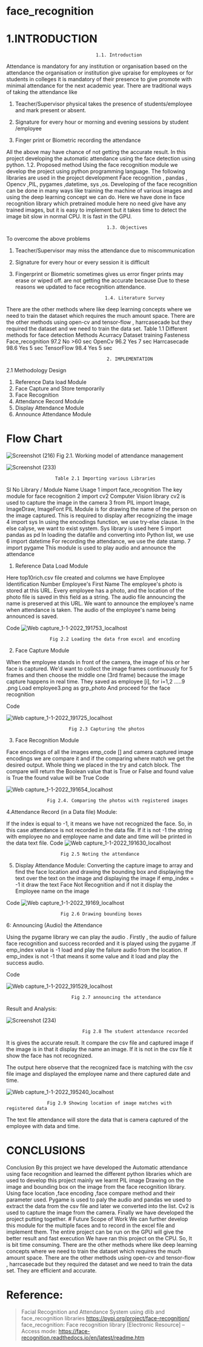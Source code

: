 # face_recognition
# 1.INTRODUCTION
                      				 1.1. Introduction
Attendance is mandatory for any institution or organisation based on the attendance the organisation or institution give upraise for employees or for students in colleges it is mandatory of their presence to give promote with minimal attendance for the next academic year.
There are traditional ways of taking the attendance like
1.	Teacher/Supervisor physical takes the presence of students/employee and mark present or absent.

2.	Signature for every hour or morning and evening sessions by student /employee

3.	Finger print or Biometric recording the attendance

All the above may have chance of not getting the accurate result.  In this project developing the automatic attendance using the face detection using python.
1.2. Proposed method
Using the face recognition module we develop the project using python programming language. The following libraries are used in the project development
Face recognition , pandas , Opencv ,PIL, pygames ,datetime, sys ,os.
Developing of the face recognition can be done in many ways like training the machine of various images and using the deep learning concept we can do.
Here we have done in face recognition library which pretrained module here no need give have any trained images, but it is easy to implement but it takes time to detect the image bit slow in normal CPU. It is fast in the GPU.

                             			 1.3. Objectives

To overcome the above problems
1.	Teacher/Supervisor may miss the attendance due to miscommunication
2.	Signature for every hour or every session it is difficult
3.	Fingerprint or Biometric sometimes gives us error finger prints may erase or wiped off.
        are not getting the accurate because 
Due to these reasons we updated to face recognition attendance.


                            			 1.4. Literature Survey
 There are the other methods where like deep learning concepts where we need to train the dataset which requires the much amount space. There are the other methods using open-cv and tensor-flow , harrcasecade but they required the dataset and we need to train the data set.
                  Table 1.1 Different methods for face detection 
Methods	Acurracy	Dataset training	Fasteness
Face_recognition	97.2	No	>60 sec
OpenCv	96.2	Yes	7 sec
Harrcasecade	98.6	Yes	5 sec
TensorFlow	98.4	Yes	5 sec
              




                              			 2. IMPLEMENTATION


2.1 Methodology
Design
1. Reference Data load Module 
2. Face Capture and Store temporarily 
3. Face Recognition 
4. Attendance Record Module 
5. Display Attendance Module 
6. Announce Attendance Module





# Flow Chart

![Screenshot (216)](https://user-images.githubusercontent.com/73389805/178927022-75e55c2e-dd99-4896-a3e9-c55a71553ec9.png)
              Fig 2.1. Working model of attendance management




![Screenshot (233)](https://user-images.githubusercontent.com/73389805/178927029-c00a2be2-0a8a-4064-942f-168334da9b2c.png)

                      Table 2.1 Importing various Libraries
                      
Sl No	Library / Module Name	Usage
1	import face_recognition	The key module for face recognition
2	import cv2	Computer Vision library cv2 is used to capture the image in the camera
3	from PIL import Image, ImageDraw, ImageFont	PIL Module is for drawing the name of the person on the image captured. This is required to display after recognizing the image
4	import sys	In using the encodings function, we use try-else clause. In the else calyse, we want to exist system. Sys library is used here
5	import pandas as pd	In loading the datafile and converting into Python list, we use
6	import datetime	For recording the attendance, we use the date stamp.
7	import pygame	This module is used to play audio and announce the attendance
              

1. Reference Data Load Module

Here top10rich.csv file created and columns we have
Employee Identification Number 
Employee's First Name
The employee's photo is stored at this URL. Every employee has a photo, and the location of the photo file is saved in this field as a string.
The audio file announcing the name is preserved at this URL. We want to announce the employee's name when attendance is taken.
The audio of the employee's name being announced is saved.


Code 
![Web capture_1-1-2022_191753_localhost](https://user-images.githubusercontent.com/73389805/178927053-1d98638e-a909-4b84-a862-1fa0fd618643.jpeg)
 
                    Fig 2.2 Loading the data from excel and encoding

2. Face Capture Module 

When the employee stands in front of the camera, the image of his or her face is captured. We'd want to collect the image frames continuously for 5 frames and then choose the middle one (3rd frame) because the image capture happens in real time.
They saved as employee [i], for i=1,2 …..9 .png
Load employee3.png as grp_photo
And proceed for the face recognition

Code

![Web capture_1-1-2022_191725_localhost](https://user-images.githubusercontent.com/73389805/178927050-a3c60e70-8bb1-4a41-9efb-471252daa69f.jpeg)
 
                           Fig 2.3 Capturing the photos
3. Face Recognition Module 

Face encodings of all the images emp_code [] and camera captured image encodings we are compare it and if the comparing where match we get the desired output. 
Whole thing we placed in the try and catch block.
The compare will return the Boolean value that is True or False and found value is True the found value will be True 
Code

  ![Web capture_1-1-2022_191654_localhost](https://user-images.githubusercontent.com/73389805/178927048-357aa142-c5f0-4298-84ce-1e5a1c473a77.jpeg)
 
		           Fig 2.4. Comparing the photos with registered images

4.Attendance Record (in a Data file) Module:

If the index is equal to -1, it means we have not recognized the face. So, in this case attendance is not recorded in the data file. If it is not -1 the string with employee no and employee name and date and time will be printed in the data text file.
Code
![Web capture_1-1-2022_191630_localhost](https://user-images.githubusercontent.com/73389805/178927044-e5a1f390-9e61-47a9-b35d-4f67034d016c.jpeg)

 
                        Fig 2.5 Noting the attendance

5. Display Attendance Module:
Converting the capture image to array and find the face location and drawing the bounding box and displaying the text over the text on the image and displaying the image if emp_index = -1 it draw the text Face Not Recognition and if not it display the Employee name on the image

Code
![Web capture_1-1-2022_19169_localhost](https://user-images.githubusercontent.com/73389805/178927038-8be2f5f0-95e2-41d5-a0fe-fc469845c688.jpeg)

 
                        Fig 2.6 Drawing bounding boxes
			
6: Announcing (Audio) the Attendance

Using the pygame library we can play the audio . Firstly , the audio of failure face recognition and success recorded and it is played using the pygame .If emp_index value is -1 load and play the failure audio from the location. If emp_index is not -1 that means it some value and it load and play the success audio.

Code

![Web capture_1-1-2022_191529_localhost](https://user-images.githubusercontent.com/73389805/178927042-0f9f0bdf-be22-45d9-b02c-b45e960aa6b6.jpeg)
 
			                Fig 2.7 announcing the attendance


Result and Analysis:

 ![Screenshot (234)](https://user-images.githubusercontent.com/73389805/178927033-26c9e399-01dd-43c6-bb16-fd7cdc167d79.png)
 
                           		Fig 2.8 The student attendance recorded 

It is gives the accurate result. It compare the csv file and captured image if the image is in that it display the name an image. If it is not in the csv file it show the face has not recognized.

 The output here observe that the recognized face is matching with the csv file image and displayed the employee name and there captured date and time.
 
 ![Web capture_1-1-2022_195240_localhost](https://user-images.githubusercontent.com/73389805/178927056-198861d0-e3ce-4e83-88ab-9be5abae89a6.jpeg)
 
                   Fig 2.9 Showing location of image matches with registered data

The text file attendance will store the data that is camera captured of the employee with data and time.
# CONCLUSIONS
 Conclusion
By this project we have developed the Automatic attendance using face recognition and learned the different python libraries which are used to develop this project mainly we learnt
PIL image Drawing on the image and bounding box on the image from the face recognition library. Using face location ,face encoding ,face compare method and their parameter used.
Pygame is used to paly the audio and pandas we used to extract the data from the csv file and later we converted into the list. Cv2 is used to capture the image from the camera.
Finally we have developed the project putting together.
                          # Future Scope of Work
We can further develop this module for the multiple faces and to record in the excel file and implement them. The entire project can be run on the GPU will give the better result and fast execution We have ran this project on the CPU. So, It is bit time consuming. There are the other methods where like deep learning concepts where we need to train the dataset which requires the much amount space. There are the other methods using open-cv and tensor-flow , harrcasecade but they required the dataset and we need to train the data set. They are efficient and accurate.


# Reference:
>	Facial Recognition and Attendance System using dlib and face_recognition libraries
>	https://pypi.org/project/face-recognition/
>	face_recognition: Face recognition library [Electronic Resource] – Access mode: https://face-recognition.readthedocs.io/en/latest/readme.htm

